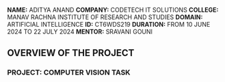 **NAME:** ADITYA ANAND 
**COMPANY:** CODETECH IT SOLUTIONS
  **COLLEGE:**  MANAV RACHNA INSTITUTE OF RESEARCH AND STUDIES
  **DOMAIN:** ARTIFICIAL INTELLIGENCE
  **ID:** CT6WDS219
  **DURATION:** FROM 10 JUNE 2024 TO 22 JULY 2024
  **MENTOR:** SRAVANI GOUNI


## OVERVIEW OF THE PROJECT
### PROJECT: COMPUTER VISION TASK
